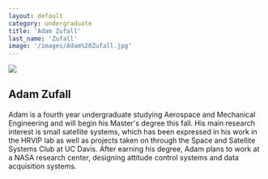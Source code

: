 ```yaml
---
layout: default
category: undergraduate
title: 'Adam Zufall'
last_name: 'Zufall'
image: '/images/Adam%20Zufall.jpg'
---
```


<img src="{{ page.image }}">

<h2 class="team-title">Adam Zufall</h2>
<h4 class="team-position"></h4>
<p>Adam is a fourth year undergraduate studying Aerospace and Mechanical Engineering and will begin his Master's degree this fall. His main research interest is small satellite systems, which has been expressed in his work in the HRVIP lab as well as projects taken on through the Space and Satellite Systems Club at UC Davis. After earning his degree, Adam plans to work at a NASA research center, designing attitude control systems and data acquisition systems.</p>
<ul class="team-member-other-info"></ul>
